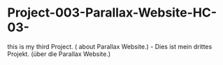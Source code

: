 # Project-003-Parallax-Website-HC-03-
this is my third Project. ( about Parallax Website.) - Dies ist mein drittes Projekt. (über die Parallax Website.)

